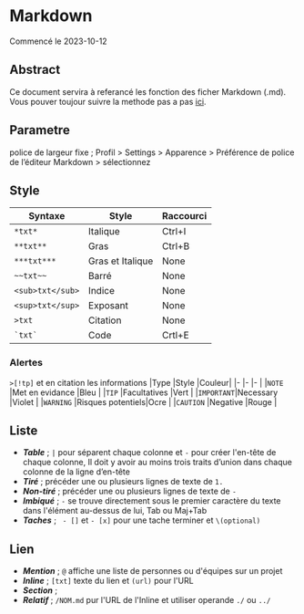 # Markdown
Commencé le 2023-10-12
## Abstract
Ce document servira à referancé les fonction des ficher Markdown (.md).
Vous pouver toujour suivre la methode pas a pas [ici](https://github.com/skills/communicate-using-markdown).
## Parametre
police de largeur fixe ; Profil > Settings > Apparence > Préférence de police de l’éditeur Markdown > sélectionnez
## Style
|Syntaxe         |Style           |Raccourci|
|-               |-               |-        |
|`*txt*`         |Italique        |Ctrl+I   |
|`**txt**`       |Gras            |Ctrl+B   |
|`***txt***`     |Gras et Italique|None     |
|`~~txt~~`       |Barré           |None     |
|`<sub>txt</sub>`|Indice          |None     |
|`<sup>txt</sup>`|Exposant        |None     |
|`>txt`          |Citation        |None     |
|``` `txt` ```   |Code            |Crtl+E   |
### Alertes
`>[!tp]` et en citation les informations
|Type       |Style             |Couleur|
|-          |-                 |-      |
|`NOTE`     |Met en evidance   |Bleu   |
|`TIP`      |Facultatives      |Vert   |
|`IMPORTANT`|Necessary         |Violet |
|`WARNING`  |Risques potentiels|Ocre   |
|`CAUTION`  |Negative          |Rouge  |
## Liste
- ***Table*** ; `|` pour séparent chaque colonne et `-` pour créer l'en-tête de chaque colonne, Il doit y avoir au moins trois traits d’union dans chaque colonne de la ligne d’en-tête
- ***Tiré*** ; précéder une ou plusieurs lignes de texte de `1.`
- ***Non-tiré*** ; précéder une ou plusieurs lignes de texte de `-`
- ***Imbiqué*** ; `-` se trouve directement sous le premier caractère du texte dans l'élément au-dessus de lui, Tab ou Maj+Tab
- ***Taches*** ; ` - []` et `- [x]` pour une tache terminer et `\(optional)`
## Lien
- ***Mention*** ; `@` affiche une liste de personnes ou d'équipes sur un projet
- ***Inline*** ; `[txt]` texte du lien et `(url)` pour l'URL
- ***Section*** ;
- ***Relatif*** ; `/NOM.md` pur l'URL de l'Inline et utiliser operande `./` ou `../`
